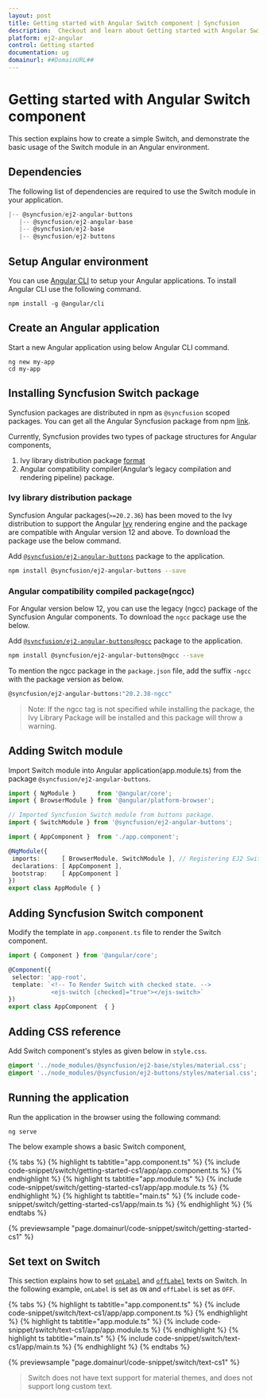 ```yaml
---
layout: post
title: Getting started with Angular Switch component | Syncfusion
description:  Checkout and learn about Getting started with Angular Switch component of Syncfusion Essential JS 2 and more details.
platform: ej2-angular
control: Getting started 
documentation: ug
domainurl: ##DomainURL##
---
```


# Getting started with Angular Switch component

This section explains how to create a simple Switch, and demonstrate the basic usage of the Switch module in an Angular environment.

## Dependencies

The following list of dependencies are required to use the Switch module in your application.

 ```typescript
|-- @syncfusion/ej2-angular-buttons
    |-- @syncfusion/ej2-angular-base
    |-- @syncfusion/ej2-base
    |-- @syncfusion/ej2-buttons
```

## Setup Angular environment

You can use [Angular CLI](https://github.com/angular/angular-cli) to setup your Angular applications. To install Angular CLI use the following command.

```
npm install -g @angular/cli
```

## Create an Angular application

Start a new Angular application using below Angular CLI command.

```
ng new my-app
cd my-app
```

## Installing Syncfusion Switch package

Syncfusion packages are distributed in npm as `@syncfusion` scoped packages. You can get all the Angular Syncfusion package from npm [link]( https://www.npmjs.com/search?q=%40syncfusion%2Fej2-angular- ).

Currently, Syncfusion provides two types of package structures for Angular components,
1. Ivy library distribution package [format](https://angular.io/guide/angular-package-format#angular-package-format)
2. Angular compatibility compiler(Angular’s legacy compilation and rendering pipeline) package.

### Ivy library distribution package

Syncfusion Angular packages(`>=20.2.36`) has been moved to the Ivy distribution to support the Angular [Ivy](https://docs.angular.lat/guide/ivy) rendering engine and the package are compatible with Angular version 12 and above. To download the package use the below command.

Add [`@syncfusion/ej2-angular-buttons`](https://www.npmjs.com/package/@syncfusion/ej2-angular-buttons/v/20.2.38) package to the application.

```bash
npm install @syncfusion/ej2-angular-buttons --save
```

### Angular compatibility compiled package(ngcc)

For Angular version below 12, you can use the legacy (ngcc) package of the Syncfusion Angular components. To download the `ngcc` package use the below.

Add [`@syncfusion/ej2-angular-buttons@ngcc`](https://www.npmjs.com/package/@syncfusion/ej2-angular-buttons/v/20.2.38-ngcc) package to the application.

```bash
npm install @syncfusion/ej2-angular-buttons@ngcc --save
```

To mention the ngcc package in the `package.json` file, add the suffix `-ngcc` with the package version as below.

```bash
@syncfusion/ej2-angular-buttons:"20.2.38-ngcc"
```

>Note: If the ngcc tag is not specified while installing the package, the Ivy Library Package will be installed and this package will throw a warning.

## Adding Switch module

Import Switch module into Angular application(app.module.ts) from the package `@syncfusion/ej2-angular-buttons`.

 ```typescript
import { NgModule }      from '@angular/core';
import { BrowserModule } from '@angular/platform-browser';

// Imported Syncfusion Switch module from buttons package.
import { SwitchModule } from '@syncfusion/ej2-angular-buttons';

import { AppComponent }  from './app.component';

@NgModule({
  imports:      [ BrowserModule, SwitchModule ], // Registering EJ2 Switch Module.
  declarations: [ AppComponent ],
  bootstrap:    [ AppComponent ]
})
export class AppModule { }
```

## Adding Syncfusion Switch component

Modify the template in `app.component.ts` file to render the Switch component.

 ```typescript
import { Component } from '@angular/core';

@Component({
  selector: 'app-root',
  template: `<!-- To Render Switch with checked state. -->
             <ejs-switch [checked]="true"></ejs-switch>`
})
export class AppComponent  { }
```

## Adding CSS reference

Add Switch component's styles as given below in `style.css`.

```css
@import '../node_modules/@syncfusion/ej2-base/styles/material.css';
@import '../node_modules/@syncfusion/ej2-buttons/styles/material.css';
```

## Running the application

Run the application in the browser using the following command:

```
ng serve
```

The below example shows a basic Switch component,

{% tabs %}
{% highlight ts tabtitle="app.component.ts" %}
{% include code-snippet/switch/getting-started-cs1/app/app.component.ts %}
{% endhighlight %}
{% highlight ts tabtitle="app.module.ts" %}
{% include code-snippet/switch/getting-started-cs1/app/app.module.ts %}
{% endhighlight %}
{% highlight ts tabtitle="main.ts" %}
{% include code-snippet/switch/getting-started-cs1/app/main.ts %}
{% endhighlight %}
{% endtabs %}
  
{% previewsample "page.domainurl/code-snippet/switch/getting-started-cs1" %}

## Set text on Switch

This section explains how to set [`onLabel`](https://ej2.syncfusion.com/angular/documentation/api/switch#onlabel)
and [`offLabel`](https://ej2.syncfusion.com/angular/documentation/api/switch#offlabel) texts on Switch. In the following example, `onLabel` is set as
`ON` and `offLabel` is set as `OFF`.

{% tabs %}
{% highlight ts tabtitle="app.component.ts" %}
{% include code-snippet/switch/text-cs1/app/app.component.ts %}
{% endhighlight %}
{% highlight ts tabtitle="app.module.ts" %}
{% include code-snippet/switch/text-cs1/app/app.module.ts %}
{% endhighlight %}
{% highlight ts tabtitle="main.ts" %}
{% include code-snippet/switch/text-cs1/app/main.ts %}
{% endhighlight %}
{% endtabs %}
  
{% previewsample "page.domainurl/code-snippet/switch/text-cs1" %}

> Switch does not have text support for material themes, and does not support long custom text.
